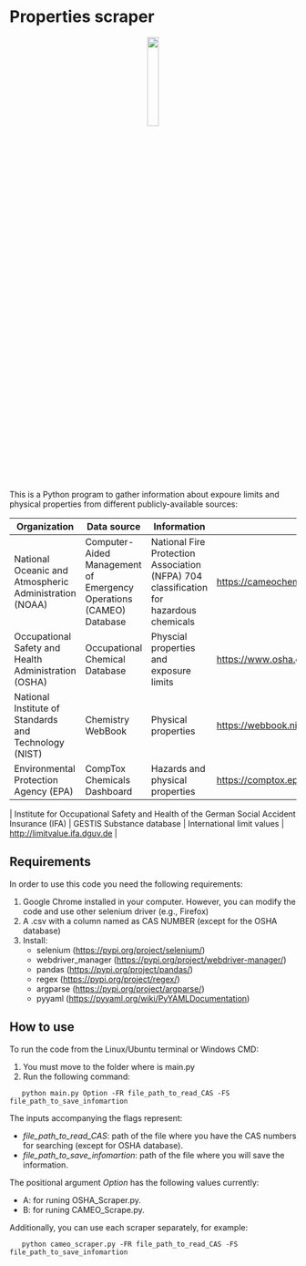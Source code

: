 # Properties scraper

<p align="center">
  <img src=https://github.com/jodhernandezbe/CAMEO_Scraper/blob/master/Diamond.png width="20%">
</p>

This is a Python program to gather information about expoure limits and physical properties from different publicly-available sources:


| Organization | Data source| Information | Website |
| ------------- | ------------- | ------------- | ------------- |
| National Oceanic and Atmospheric Administration (NOAA) | Computer-Aided Management of Emergency Operations (CAMEO) Database  | National Fire Protection Association (NFPA) 704 classification for hazardous chemicals | https://cameochemicals.noaa.gov/search/simple  |
| Occupational Safety and Health Administration (OSHA) | Occupational Chemical Database | Physcial properties and exposure limits | https://www.osha.gov/chemicaldata |
| National Institute of Standards and Technology (NIST) | Chemistry WebBook | Physical properties | https://webbook.nist.gov/ |
| Environmental Protection Agency (EPA) | CompTox Chemicals Dashboard | Hazards and physical properties | https://comptox.epa.gov/dashboard |

| Institute for Occupational Safety and Health of the German Social Accident Insurance (IFA) | GESTIS Substance database | International limit values | http://limitvalue.ifa.dguv.de |

## Requirements

In order to use this code you need the following requirements:

1. Google Chrome installed in your computer. However, you can modify the code and use other selenium driver (e.g., Firefox)
2. A .csv with a column named as CAS NUMBER (except for the OSHA database)
3. Install:
   - selenium (https://pypi.org/project/selenium/)
   - webdriver_manager (https://pypi.org/project/webdriver-manager/)
   - pandas (https://pypi.org/project/pandas/)
   - regex (https://pypi.org/project/regex/)
   - argparse (https://pypi.org/project/argparse/)
   - pyyaml (https://pyyaml.org/wiki/PyYAMLDocumentation)


## How to use

To run the code from the Linux/Ubuntu terminal or Windows CMD:

1. You must move to the folder where is main.py
2. Run the following command: 

```
   python main.py Option -FR file_path_to_read_CAS -FS file_path_to_save_infomartion
```

The inputs accompanying the flags represent:

   - *file_path_to_read_CAS*: path of the file where you have the CAS numbers for searching (except for OSHA database).
   - *file_path_to_save_infomartion*: path of the file where you will save the information.
   
The positional argument *Option* has the following values currently:

  - A: for runing OSHA_Scraper.py.
  - B: for runing CAMEO_Scrape.py.

Additionally, you can use each scraper separately, for example:

```
   python cameo_scraper.py -FR file_path_to_read_CAS -FS file_path_to_save_infomartion
```
